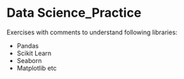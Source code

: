 # Data Science_Practice

Exercises with comments to understand following libraries:
 - Pandas
 - Scikit Learn
 - Seaborn 
 - Matplotlib etc


